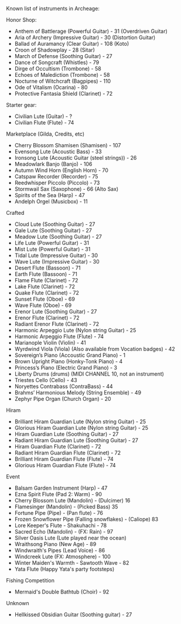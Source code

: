 Known list of instruments in Archeage:

Honor Shop:

* Anthem of Battlerage (Powerful Guitar) - 31 (Overdriven Guitar)
* Aria of Archery (Impressive Guitar) - 30 (Distortion Guitar)
* Ballad of Auramancy (Clear Guitar) - 108 (Koto)
* Croon of Shadowplay - 28 (Sitar)
* March of Defense (Soothing Guitar) - 27
* Dance of Songcraft (Whistles) - 79
* Dirge of Occultism (Trombone) - 58
* Echoes of Malediction (Trombone) - 58
* Nocturne of Witchcraft (Bagpipes) - 110
* Ode of Vitalism (Ocarina) - 80
* Protective Fantasia Shield (Clarinet) - 72

Starter gear:

* Civilian Lute (Guitar) - ?
* Civilian Flute (Flute) - 74

Marketplace (Gilda, Credits, etc)

* Cherry Blossom Shamisen (Shamisen) - 107
* Evensong Lute (Acoustic Bass) - 33
* Ironsong Lute (Acoustic Guitar (steel strings)) - 26
* Meadowlark Banjo (Banjo) - 106
* Autumn Wind Horn (English Horn) - 70
* Catspaw Recorder (Recorder) - 75
* Reedwhisper Piccolo (Piccolo) - 73
* Stormwail Sax (Saxophone) - 66 (Alto Sax)
* Spirits of the Sea (Harp) - 47
* Andelph Orgel (Musicbox) - 11

Crafted

* Cloud Lute (Soothing Guitar) - 27
* Gale Lute (Soothing Guitar) - 27
* Meadow Lute (Soothing Guitar) - 27
* Life Lute (Powerful Guitar) - 31
* Mist Lute (Powerful Guitar) - 31
* Tidal Lute (Impressive Guitar) - 30
* Wave Lute (Impressive Guitar) - 30
* Desert Flute (Bassoon) - 71
* Earth Flute (Bassoon) - 71
* Flame Flute (Clarinet) - 72
* Lake Flute (Clarinet) - 72
* Quake Flute (Clarinet) - 72
* Sunset Flute (Oboe) - 69
* Wave Flute (Oboe) - 69
* Erenor Lute (Soothing Guitar) - 27
* Erenor Flute (Clarinet) - 72
* Radiant Erenor Flute (Clarinet) - 72
* Harmonic Arpeggio Lute (Nylon string Guitar) - 25
* Harmonic Arpeggio Flute (Flute) - 74
* Marianople Violin (Violin) - 41
* Wyrdwind Viola (Viola) (Also available from Vocation badges) - 42
* Sovereign’s Piano (Accoustic Grand Piano) - 1
* Brown Upright Piano (Honky-Tonk Piano) - 4
* Princess’s Piano (Electric Grand Piano) - 3
* Liberty Drums (drums) (MIDI CHANNEL 10, not an instrument)
* Triestes Cello (Cello) - 43
* Noryettes Contrabass (ContraBass) - 44
* Brahms’ Harmonious Melody (String Ensemble) - 49
* Zephyr Pipe Organ (Church Organ) - 20

Hiram

* Brilliant Hiram Guardian Lute (Nylon string Guitar) - 25
* Glorious Hiram Guardian Lute (Nylon string Guitar) - 25
* Hiram Guardian Lute (Soothing Guitar) - 27
* Radiant Hiram Guardian Lute (Soothing Guitar) - 27
* Hiram Guardian Flute (Clarinet) - 72
* Radiant Hiram Guardian Flute (Clarinet) - 72
* Brilliant Hiram Guardian Flute (Flute) - 74
* Glorious Hiram Guardian Flute (Flute) - 74

Event

* Balsam Garden Instrument (Harp) - 47
* Ezna Spirit Flute (Pad 2: Warm) - 90
* Cherry Blossom Lute (Mandolin) - (Dulcimer) 16
* Flamesinger (Mandolin) - (Picked Bass) 35
* Fortune Pipe (Pipe) - (Pan flute) - 76
* Frozen Snowflower Pipe (Falling snowflakes) - (Caliope) 83
* Lore Keeper's Flute - Shakuhachi - 78
* Sacred Echo (Mandolin) - (FX: Rain) - 97
* Silver Oasis Lute (Lute played near the ocean)
* Wraithsong Piano (New Age) - 89
* Windwraith's Pipes (Lead Voice) - 86
* Windcreek Lute (FX: Atmosphere) - 100
* Winter Maiden's Warmth - Sawtooth Wave - 82
* Yata Flute (Happy Yata's party footsteps)

Fishing Competition
* Mermaid's Double Bathtub (Choir) - 92

Unknown
* Hellkissed Obsidian Guitar (Soothing guitar) - 27
